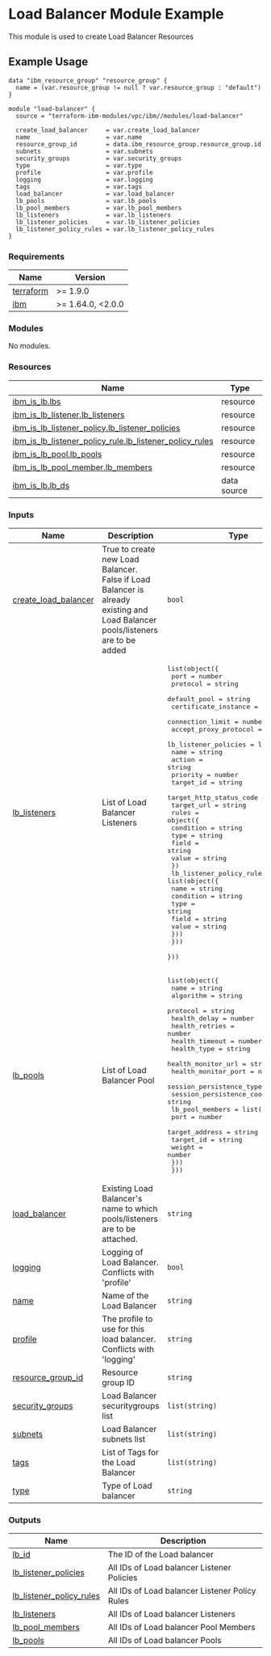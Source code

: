 # Load Balancer Module Example

This module is used to create Load Balancer Resources

## Example Usage
```
data "ibm_resource_group" "resource_group" {
  name = (var.resource_group != null ? var.resource_group : "default")
}

module "load-balancer" {
  source = "terraform-ibm-modules/vpc/ibm//modules/load-balancer"

  create_load_balancer     = var.create_load_balancer
  name                     = var.name
  resource_group_id        = data.ibm_resource_group.resource_group.id
  subnets                  = var.subnets
  security_groups          = var.security_groups
  type                     = var.type
  profile                  = var.profile
  logging                  = var.logging
  tags                     = var.tags
  load_balancer            = var.load_balancer
  lb_pools                 = var.lb_pools
  lb_pool_members          = var.lb_pool_members
  lb_listeners             = var.lb_listeners
  lb_listener_policies     = var.lb_listener_policies
  lb_listener_policy_rules = var.lb_listener_policy_rules
}
```

<!-- BEGINNING OF PRE-COMMIT-TERRAFORM DOCS HOOK -->
### Requirements

| Name | Version |
|------|---------|
| <a name="requirement_terraform"></a> [terraform](#requirement\_terraform) | >= 1.9.0 |
| <a name="requirement_ibm"></a> [ibm](#requirement\_ibm) | >= 1.64.0, <2.0.0 |

### Modules

No modules.

### Resources

| Name | Type |
|------|------|
| [ibm_is_lb.lbs](https://registry.terraform.io/providers/IBM-Cloud/ibm/latest/docs/resources/is_lb) | resource |
| [ibm_is_lb_listener.lb_listeners](https://registry.terraform.io/providers/IBM-Cloud/ibm/latest/docs/resources/is_lb_listener) | resource |
| [ibm_is_lb_listener_policy.lb_listener_policies](https://registry.terraform.io/providers/IBM-Cloud/ibm/latest/docs/resources/is_lb_listener_policy) | resource |
| [ibm_is_lb_listener_policy_rule.lb_listener_policy_rules](https://registry.terraform.io/providers/IBM-Cloud/ibm/latest/docs/resources/is_lb_listener_policy_rule) | resource |
| [ibm_is_lb_pool.lb_pools](https://registry.terraform.io/providers/IBM-Cloud/ibm/latest/docs/resources/is_lb_pool) | resource |
| [ibm_is_lb_pool_member.lb_members](https://registry.terraform.io/providers/IBM-Cloud/ibm/latest/docs/resources/is_lb_pool_member) | resource |
| [ibm_is_lb.lb_ds](https://registry.terraform.io/providers/IBM-Cloud/ibm/latest/docs/data-sources/is_lb) | data source |

### Inputs

| Name | Description | Type | Default | Required |
|------|-------------|------|---------|:--------:|
| <a name="input_create_load_balancer"></a> [create\_load\_balancer](#input\_create\_load\_balancer) | True to create new Load Balancer. False if Load Balancer is already existing and Load Balancer pools/listeners are to be added | `bool` | n/a | yes |
| <a name="input_lb_listeners"></a> [lb\_listeners](#input\_lb\_listeners) | List of Load Balancer Listeners | <pre>list(object({<br/>    port                  = number<br/>    protocol              = string<br/>    default_pool          = string<br/>    certificate_instance  = string<br/>    connection_limit      = number<br/>    accept_proxy_protocol = bool<br/>    lb_listener_policies = list(object({<br/>      name                    = string<br/>      action                  = string<br/>      priority                = number<br/>      target_id               = string<br/>      target_http_status_code = number<br/>      target_url              = string<br/>      rules = object({<br/>        condition = string<br/>        type      = string<br/>        field     = string<br/>        value     = string<br/>      })<br/>      lb_listener_policy_rules = list(object({<br/>        name      = string<br/>        condition = string<br/>        type      = string<br/>        field     = string<br/>        value     = string<br/>      }))<br/>    }))<br/>  }))</pre> | `[]` | no |
| <a name="input_lb_pools"></a> [lb\_pools](#input\_lb\_pools) | List of Load Balancer Pool | <pre>list(object({<br/>    name                            = string<br/>    algorithm                       = string<br/>    protocol                        = string<br/>    health_delay                    = number<br/>    health_retries                  = number<br/>    health_timeout                  = number<br/>    health_type                     = string<br/>    health_monitor_url              = string<br/>    health_monitor_port             = number<br/>    session_persistence_type        = string<br/>    session_persistence_cookie_name = string<br/>    lb_pool_members = list(object({<br/>      port           = number<br/>      target_address = string<br/>      target_id      = string<br/>      weight         = number<br/>    }))<br/>  }))</pre> | `[]` | no |
| <a name="input_load_balancer"></a> [load\_balancer](#input\_load\_balancer) | Existing Load Balancer's name to which pools/listeners are to be attached. | `string` | `null` | no |
| <a name="input_logging"></a> [logging](#input\_logging) | Logging of Load Balancer. Conflicts with 'profile' | `bool` | `null` | no |
| <a name="input_name"></a> [name](#input\_name) | Name of the Load Balancer | `string` | `null` | no |
| <a name="input_profile"></a> [profile](#input\_profile) | The profile to use for this load balancer. Conflicts with 'logging' | `string` | `null` | no |
| <a name="input_resource_group_id"></a> [resource\_group\_id](#input\_resource\_group\_id) | Resource group ID | `string` | `null` | no |
| <a name="input_security_groups"></a> [security\_groups](#input\_security\_groups) | Load Balancer securitygroups list | `list(string)` | `null` | no |
| <a name="input_subnets"></a> [subnets](#input\_subnets) | Load Balancer subnets list | `list(string)` | `[]` | no |
| <a name="input_tags"></a> [tags](#input\_tags) | List of Tags for the Load Balancer | `list(string)` | `null` | no |
| <a name="input_type"></a> [type](#input\_type) | Type of Load balancer | `string` | `null` | no |

### Outputs

| Name | Description |
|------|-------------|
| <a name="output_lb_id"></a> [lb\_id](#output\_lb\_id) | The ID of the Load balancer |
| <a name="output_lb_listener_policies"></a> [lb\_listener\_policies](#output\_lb\_listener\_policies) | All IDs of Load balancer Listener Policies |
| <a name="output_lb_listener_policy_rules"></a> [lb\_listener\_policy\_rules](#output\_lb\_listener\_policy\_rules) | All IDs of Load balancer Listener Policy Rules |
| <a name="output_lb_listeners"></a> [lb\_listeners](#output\_lb\_listeners) | All IDs of Load balancer Listeners |
| <a name="output_lb_pool_members"></a> [lb\_pool\_members](#output\_lb\_pool\_members) | All IDs of Load balancer Pool Members |
| <a name="output_lb_pools"></a> [lb\_pools](#output\_lb\_pools) | All IDs of Load balancer Pools |
<!-- END OF PRE-COMMIT-TERRAFORM DOCS HOOK -->
